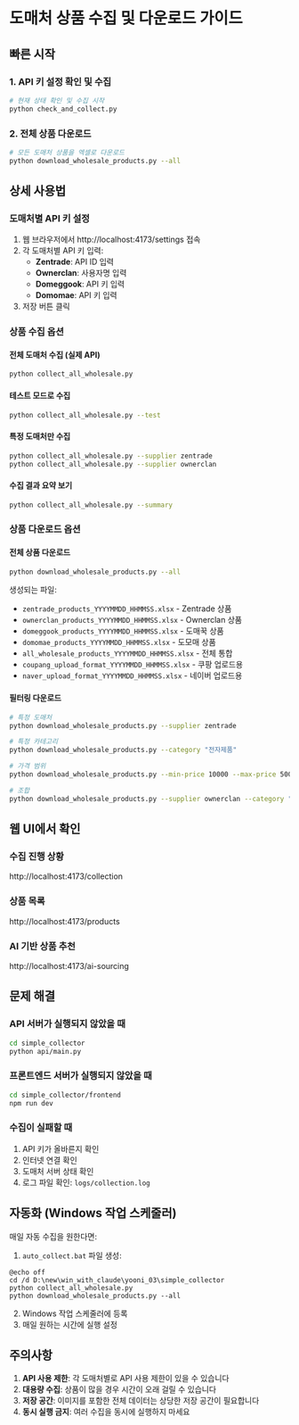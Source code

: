 # 도매처 상품 수집 및 다운로드 가이드

## 빠른 시작

### 1. API 키 설정 확인 및 수집
```bash
# 현재 상태 확인 및 수집 시작
python check_and_collect.py
```

### 2. 전체 상품 다운로드
```bash
# 모든 도매처 상품을 엑셀로 다운로드
python download_wholesale_products.py --all
```

## 상세 사용법

### 도매처별 API 키 설정

1. 웹 브라우저에서 http://localhost:4173/settings 접속
2. 각 도매처별 API 키 입력:
   - **Zentrade**: API ID 입력
   - **Ownerclan**: 사용자명 입력
   - **Domeggook**: API 키 입력
   - **Domomae**: API 키 입력
3. 저장 버튼 클릭

### 상품 수집 옵션

#### 전체 도매처 수집 (실제 API)
```bash
python collect_all_wholesale.py
```

#### 테스트 모드로 수집
```bash
python collect_all_wholesale.py --test
```

#### 특정 도매처만 수집
```bash
python collect_all_wholesale.py --supplier zentrade
python collect_all_wholesale.py --supplier ownerclan
```

#### 수집 결과 요약 보기
```bash
python collect_all_wholesale.py --summary
```

### 상품 다운로드 옵션

#### 전체 상품 다운로드
```bash
python download_wholesale_products.py --all
```

생성되는 파일:
- `zentrade_products_YYYYMMDD_HHMMSS.xlsx` - Zentrade 상품
- `ownerclan_products_YYYYMMDD_HHMMSS.xlsx` - Ownerclan 상품
- `domeggook_products_YYYYMMDD_HHMMSS.xlsx` - 도매꾹 상품
- `domomae_products_YYYYMMDD_HHMMSS.xlsx` - 도모매 상품
- `all_wholesale_products_YYYYMMDD_HHMMSS.xlsx` - 전체 통합
- `coupang_upload_format_YYYYMMDD_HHMMSS.xlsx` - 쿠팡 업로드용
- `naver_upload_format_YYYYMMDD_HHMMSS.xlsx` - 네이버 업로드용

#### 필터링 다운로드
```bash
# 특정 도매처
python download_wholesale_products.py --supplier zentrade

# 특정 카테고리
python download_wholesale_products.py --category "전자제품"

# 가격 범위
python download_wholesale_products.py --min-price 10000 --max-price 50000

# 조합
python download_wholesale_products.py --supplier ownerclan --category "패션의류" --output fashion_products.xlsx
```

## 웹 UI에서 확인

### 수집 진행 상황
http://localhost:4173/collection

### 상품 목록
http://localhost:4173/products

### AI 기반 상품 추천
http://localhost:4173/ai-sourcing

## 문제 해결

### API 서버가 실행되지 않았을 때
```bash
cd simple_collector
python api/main.py
```

### 프론트엔드 서버가 실행되지 않았을 때
```bash
cd simple_collector/frontend
npm run dev
```

### 수집이 실패할 때
1. API 키가 올바른지 확인
2. 인터넷 연결 확인
3. 도매처 서버 상태 확인
4. 로그 파일 확인: `logs/collection.log`

## 자동화 (Windows 작업 스케줄러)

매일 자동 수집을 원한다면:

1. `auto_collect.bat` 파일 생성:
```batch
@echo off
cd /d D:\new\win_with_claude\yooni_03\simple_collector
python collect_all_wholesale.py
python download_wholesale_products.py --all
```

2. Windows 작업 스케줄러에 등록
3. 매일 원하는 시간에 실행 설정

## 주의사항

1. **API 사용 제한**: 각 도매처별로 API 사용 제한이 있을 수 있습니다
2. **대용량 수집**: 상품이 많을 경우 시간이 오래 걸릴 수 있습니다
3. **저장 공간**: 이미지를 포함한 전체 데이터는 상당한 저장 공간이 필요합니다
4. **동시 실행 금지**: 여러 수집을 동시에 실행하지 마세요